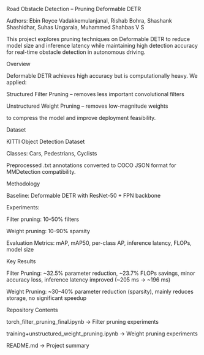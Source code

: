 Road Obstacle Detection – Pruning Deformable DETR

Authors: Ebin Royce Vadakkemulanjanal, Rishab Bohra, Shashank Shashidhar, Suhas Ungarala, Muhammed Shahbas V S

This project explores pruning techniques on Deformable DETR to reduce model size and inference latency while maintaining high detection accuracy for real-time obstacle detection in autonomous driving.

Overview

Deformable DETR achieves high accuracy but is computationally heavy. We applied:

Structured Filter Pruning – removes less important convolutional filters

Unstructured Weight Pruning – removes low-magnitude weights

to compress the model and improve deployment feasibility.

Dataset

KITTI Object Detection Dataset

Classes: Cars, Pedestrians, Cyclists

Preprocessed .txt annotations converted to COCO JSON format for MMDetection compatibility.

Methodology

Baseline: Deformable DETR with ResNet-50 + FPN backbone

Experiments:

Filter pruning: 10–50% filters

Weight pruning: 10–90% sparsity

Evaluation Metrics: mAP, mAP50, per-class AP, inference latency, FLOPs, model size

Key Results

Filter Pruning: ~32.5% parameter reduction, ~23.7% FLOPs savings, minor accuracy loss, inference latency improved (~205 ms → ~196 ms)

Weight Pruning: ~30–40% parameter reduction (sparsity), mainly reduces storage, no significant speedup

Repository Contents

torch_filter_pruning_final.ipynb → Filter pruning experiments

training+unstructured_weight_pruning.ipynb → Weight pruning experiments

README.md → Project summary
